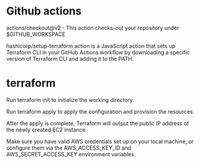 # Github actions

actions/checkout@v2 - This action checks-out your repository under $GITHUB_WORKSPACE

hashicorp/setup-terraform action is a JavaScript action that sets up Terraform CLI in your GitHub Actions workflow by downloading a specific version of Terraform CLI and adding it to the PATH.


# terraform


Run terraform init to initialize the working directory.

Run terraform apply to apply the configuration and provision the resources.

After the apply is complete, Terraform will output the public IP address of the newly created EC2 instance.

Make sure you have valid AWS credentials set up on your local machine, or configure them via the AWS_ACCESS_KEY_ID and AWS_SECRET_ACCESS_KEY environment variables.
